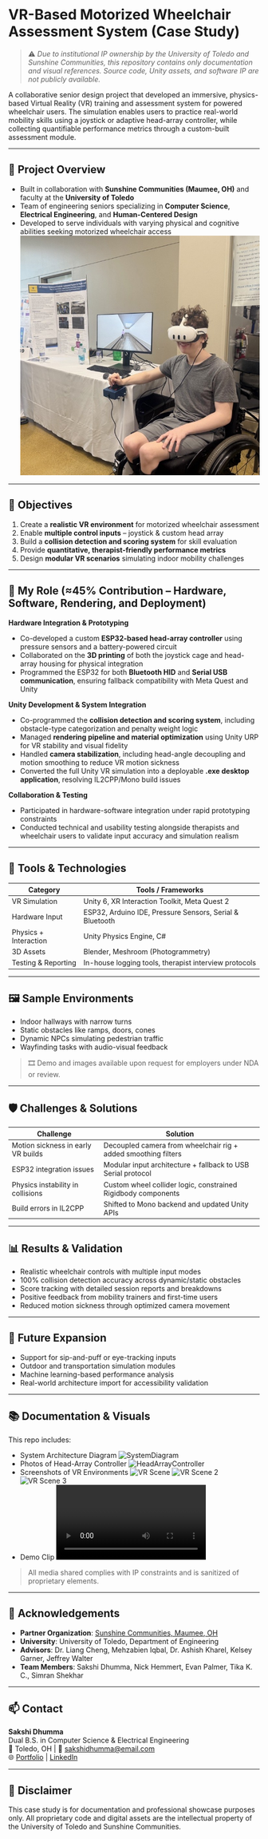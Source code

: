 # VR-Based Motorized Wheelchair Assessment System (Case Study)

> ⚠️ *Due to institutional IP ownership by the University of Toledo and Sunshine Communities, this repository contains only documentation and visual references. Source code, Unity assets, and software IP are not publicly available.*

A collaborative senior design project that developed an immersive, physics-based Virtual Reality (VR) training and assessment system for powered wheelchair users. The simulation enables users to practice real-world mobility skills using a joystick or adaptive head-array controller, while collecting quantifiable performance metrics through a custom-built assessment module.

---

## 🧠 Project Overview

- Built in collaboration with **Sunshine Communities (Maumee, OH)** and faculty at the **University of Toledo**
- Team of engineering seniors specializing in **Computer Science**, **Electrical Engineering**, and **Human-Centered Design**
- Developed to serve individuals with varying physical and cognitive abilities seeking motorized wheelchair access
  ![VR Special Demo](Docs/SpecialDemo.jpg)

---

## 🎯 Objectives

1. Create a **realistic VR environment** for motorized wheelchair assessment
2. Enable **multiple control inputs** – joystick & custom head array
3. Build a **collision detection and scoring system** for skill evaluation
4. Provide **quantitative, therapist-friendly performance metrics**
5. Design **modular VR scenarios** simulating indoor mobility challenges

---

## 🧩 My Role (≈45% Contribution – Hardware, Software, Rendering, and Deployment)

**Hardware Integration & Prototyping**
- Co-developed a custom **ESP32-based head-array controller** using pressure sensors and a battery-powered circuit
- Collaborated on the **3D printing** of both the joystick cage and head-array housing for physical integration
- Programmed the ESP32 for both **Bluetooth HID** and **Serial USB communication**, ensuring fallback compatibility with Meta Quest and Unity

**Unity Development & System Integration**
- Co-programmed the **collision detection and scoring system**, including obstacle-type categorization and penalty weight logic
- Managed **rendering pipeline and material optimization** using Unity URP for VR stability and visual fidelity
- Handled **camera stabilization**, including head-angle decoupling and motion smoothing to reduce VR motion sickness
- Converted the full Unity VR simulation into a deployable **.exe desktop application**, resolving IL2CPP/Mono build issues

**Collaboration & Testing**
- Participated in hardware-software integration under rapid prototyping constraints
- Conducted technical and usability testing alongside therapists and wheelchair users to validate input accuracy and simulation realism

---

## 🧰 Tools & Technologies

| Category               | Tools / Frameworks                                       |
|------------------------|----------------------------------------------------------|
| VR Simulation          | Unity 6, XR Interaction Toolkit, Meta Quest 2            |
| Hardware Input         | ESP32, Arduino IDE, Pressure Sensors, Serial & Bluetooth |
| Physics + Interaction  | Unity Physics Engine, C#                                  |
| 3D Assets              | Blender, Meshroom (Photogrammetry)                        |
| Testing & Reporting    | In-house logging tools, therapist interview protocols     |

---

## 🖼 Sample Environments

- Indoor hallways with narrow turns  
- Static obstacles like ramps, doors, cones  
- Dynamic NPCs simulating pedestrian traffic  
- Wayfinding tasks with audio-visual feedback  

> 🎞️ Demo and images available upon request for employers under NDA or review.

---

## 🛡️ Challenges & Solutions

| Challenge                           | Solution                                                                 |
|------------------------------------|--------------------------------------------------------------------------|
| Motion sickness in early VR builds | Decoupled camera from wheelchair rig + added smoothing filters           |
| ESP32 integration issues           | Modular input architecture + fallback to USB Serial protocol             |
| Physics instability in collisions  | Custom wheel collider logic, constrained Rigidbody components            |
| Build errors in IL2CPP             | Shifted to Mono backend and updated Unity APIs                           |

---

## 📊 Results & Validation

- Realistic wheelchair controls with multiple input modes
- 100% collision detection accuracy across dynamic/static obstacles
- Score tracking with detailed session reports and breakdowns
- Positive feedback from mobility trainers and first-time users
- Reduced motion sickness through optimized camera movement

---

## 🔮 Future Expansion

- Support for sip-and-puff or eye-tracking inputs  
- Outdoor and transportation simulation modules  
- Machine learning-based performance analysis  
- Real-world architecture import for accessibility validation  

---

## 📚 Documentation & Visuals

This repo includes:
- System Architecture Diagram ![SystemDiagram](Docs/SystemDiagram.png)
- Photos of Head-Array Controller ![HeadArrayController](Docs/HeadArrayPrototype.jpg)
- Screenshots of VR Environments ![VR Scene](Docs/DraftFloorPlan.png)
  ![VR Scene 2](Docs/FinalHallway1.png)
  ![VR Scene 3](Docs/EntryHallway.png)
- Demo Clip ![Democlip](Docs/MicrosoftTeams-video.mp4)

> All media shared complies with IP constraints and is sanitized of proprietary elements.

---

## 🤝 Acknowledgements

- **Partner Organization**: [Sunshine Communities, Maumee, OH](https://sunshine.org)  
- **University**: University of Toledo, Department of Engineering  
- **Advisors**: Dr. Liang Cheng, Mehzabien Iqbal, Dr. Ashish Kharel, Kelsey Garner, Jeffrey Walter  
- **Team Members**: Sakshi Dhumma, Nick Hemmert, Evan Palmer, Tika K. C., Simran Shekhar

---

## 📫 Contact

**Sakshi Dhumma**  
Dual B.S. in Computer Science & Electrical Engineering  
📍 Toledo, OH | 📧 sakshidhumma@email.com  
🌐 [Portfolio](https://yourportfolio.com) | [LinkedIn](https://linkedin.com/in/sakshidhumma/)

---

## 📄 Disclaimer

This case study is for documentation and professional showcase purposes only. All proprietary code and digital assets are the intellectual property of the University of Toledo and Sunshine Communities.

